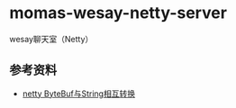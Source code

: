 # momas-wesay-netty-server

wesay聊天室（Netty）

## 参考资料

- [netty ByteBuf与String相互转换](https://www.cnblogs.com/deltadeblog/p/11464948.html)